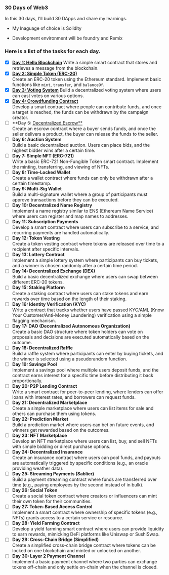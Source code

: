 ### 30 Days of Web3

In this 30 days, I'll build 30 DApps and share my learnings.

- My lnaguage of choice is Solidity

- Development environment will be foundry and Remix

### Here is a list of the tasks for each day.

- [x] [**Day 1: Hello Blockchain**](https://github.com/ezesundayeze/30days-of-web3/tree/main/hello-world)
      Write a simple smart contract that stores and retrieves a message from the blockchain.
- [x] [**Day 2: Simple Token (ERC-20)**](https://github.com/ezesundayeze/30days-of-web3/blob/main/erc-20-token/src/ERC20WithOZ.sol)  
       Create an ERC-20 token using the Ethereum standard. Implement basic functions like `mint`, `transfer`, and `balanceOf`.
- [x] [**Day 3: Voting System**](https://github.com/ezesundayeze/30days-of-web3/tree/main/voting)
      Build a decentralized voting system where users can cast votes on various options.
- [x] [**Day 4: Crowdfunding Contract**](https://github.com/ezesundayeze/30days-of-web3/tree/main/crowd-funding)  
       Develop a smart contract where people can contribute funds, and once a target is reached, the funds can be withdrawn by the campaign creator.
- [ ] **Day 5: [Decentralized Escrow**](https://github.com/ezesundayeze/30days-of-web3/tree/main/escrow)  
       Create an escrow contract where a buyer sends funds, and once the seller delivers a product, the buyer can release the funds to the seller.
- [ ] **Day 6: Auction System**  
       Build a basic decentralized auction. Users can place bids, and the highest bidder wins after a certain time.
- [ ] **Day 7: Simple NFT (ERC-721)**  
       Write a basic ERC-721 Non-Fungible Token smart contract. Implement the minting, transferring, and viewing of NFTs.
- [ ] **Day 8: Time-Locked Wallet**  
       Create a wallet contract where funds can only be withdrawn after a certain timestamp.
- [ ] **Day 9: Multi-Sig Wallet**  
       Build a multi-signature wallet where a group of participants must approve transactions before they can be executed.
- [ ] **Day 10: Decentralized Name Registry**  
       Implement a name registry similar to ENS (Ethereum Name Service) where users can register and map names to addresses.
- [ ] **Day 11: Subscription Payments**  
       Develop a smart contract where users can subscribe to a service, and recurring payments are handled automatically.
- [ ] **Day 12: Token Vesting**  
       Create a token vesting contract where tokens are released over time to a recipient after specific intervals.
- [ ] **Day 13: Lottery Contract**  
       Implement a simple lottery system where participants can buy tickets, and a winner is chosen randomly after a certain time period.
- [ ] **Day 14: Decentralized Exchange (DEX)**  
       Build a basic decentralized exchange where users can swap between different ERC-20 tokens.
- [ ] **Day 15: Staking Platform**  
       Create a staking contract where users can stake tokens and earn rewards over time based on the length of their staking.
- [ ] **Day 16: Identity Verification (KYC)**  
       Write a contract that tracks whether users have passed KYC/AML (Know Your Customer/Anti-Money Laundering) verification using a simple flagging mechanism.
- [ ] **Day 17: DAO (Decentralized Autonomous Organization)**  
       Create a basic DAO structure where token holders can vote on proposals and decisions are executed automatically based on the outcome.
- [ ] **Day 18: Decentralized Raffle**  
       Build a raffle system where participants can enter by buying tickets, and the winner is selected using a pseudorandom function.
- [ ] **Day 19: Savings Pool**  
       Implement a savings pool where multiple users deposit funds, and the contract earns interest for a specific time before distributing it back proportionally.
- [ ] **Day 20: P2P Lending Contract**  
       Write a smart contract for peer-to-peer lending, where lenders can offer loans with interest rates, and borrowers can request funds.
- [ ] **Day 21: Decentralized Marketplace**  
       Create a simple marketplace where users can list items for sale and others can purchase them using tokens.
- [ ] **Day 22: Prediction Market**  
       Build a prediction market where users can bet on future events, and winners get rewarded based on the outcomes.
- [ ] **Day 23: NFT Marketplace**  
       Develop an NFT marketplace where users can list, buy, and sell NFTs with simple bidding or direct purchase options.
- [ ] **Day 24: Decentralized Insurance**  
       Create an insurance contract where users can pool funds, and payouts are automatically triggered by specific conditions (e.g., an oracle providing weather data).
- [ ] **Day 25: Streaming Payments (Sablier)**  
       Build a payment streaming contract where funds are transferred over time (e.g., paying employees by the second instead of in bulk).
- [ ] **Day 26: Social Token**  
       Create a social token contract where creators or influencers can mint their own token for their communities.
- [ ] **Day 27: Token-Based Access Control**  
       Implement a smart contract where ownership of specific tokens (e.g., NFTs) grants access to a certain service or resource.
- [ ] **Day 28: Yield Farming Contract**  
       Develop a yield farming smart contract where users can provide liquidity to earn rewards, mimicking DeFi platforms like Uniswap or SushiSwap.
- [ ] **Day 29: Cross-Chain Bridge (Simplified)**  
       Create a simplified cross-chain bridge contract where tokens can be locked on one blockchain and minted or unlocked on another.
- [ ] **Day 30: Layer 2 Payment Channel**  
       Implement a basic payment channel where two parties can exchange tokens off-chain and only settle on-chain when the channel is closed.
